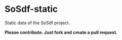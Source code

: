 # SoSdf-static
Static data of the SoSdf project.

**Please contribute. Just fork and create a pull request.**
